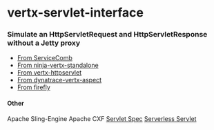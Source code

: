 # vertx-servlet-interface
### Simulate an HttpServletRequest and HttpServletResponse without a Jetty proxy

* [From ServiceComb](https://github.com/annahosanna/servicecomb-java-chassis/tree/master/foundations/foundation-vertx/src/main/java/org/apache/servicecomb/foundation/vertx)
* [From ninja-vertx-standalone](https://github.com/annahosanna/ninja-vertx-standalone/tree/master/ninja-vertx-standalone/src/main/java/com/jiabangou/ninja/vertx/standalone)
* [From vertx-httpservlet](https://github.com/annahosanna/vertx-httpservlet)
* [From dynatrace-vertx-aspect](https://github.com/annahosanna/dynatrace-vertx-aspect/tree/master/src/main/java/com/dynatrace/vertx/aspects)
* [From firefly](https://github.com/annahosanna/firefly/blob/master/firefly/src/main/java/com/firefly/codec/http2/model/servlet/)

#### Other
Apache Sling-Engine
Apache CXF
[Servlet Spec](https://github.com/javaee/servlet-spec/blob/master/src/main/java/javax/servlet/)
[Serverless Servlet](https://github.com/awslabs/aws-serverless-java-container/tree/master/aws-serverless-java-container-core/src/main/java/com/amazonaws/serverless/proxy/internal/servlet)
